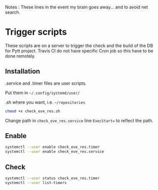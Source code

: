 Notes : These lines in the event my brain goes away... and to avoid net search.

# Trigger scripts

These scripts are on a server to trigger the check and the build of the DB for
Pytt project.
Travis CI do not have specific Cron job so this have to be done remotely.

## Installation

.service and .timer files are user scripts.

Put them in `~/.config/systemd/user/`

.sh where you want, i.e. `~/repositories`

```bash
chmod +x check_eve_res.sh
```

Change path in `check_eve_res.service` line `ExecStart=` to reflect the path.

## Enable

```bash
systemctl --user enable check_eve_res.timer
systemctl --user enable check_eve_res.service
```

## Check

```bash
systemctl --user status check_eve_res.timer
systemctl --user list-timers
```
